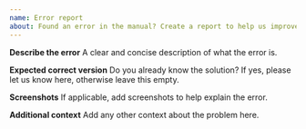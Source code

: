 ```yaml
---
name: Error report
about: Found an error in the manual? Create a report to help us improve
---
```


**Describe the error**
A clear and concise description of what the error is.

**Expected correct version**
Do you already know the solution? If yes, please let us know here, otherwise leave this empty.

**Screenshots**
If applicable, add screenshots to help explain the error.

**Additional context**
Add any other context about the problem here.

